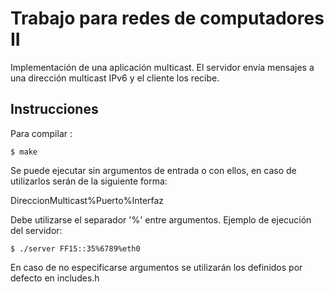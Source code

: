 # Trabajo para redes de computadores II

Implementación de una aplicación multicast.
El servidor envía mensajes a una dirección multicast IPv6 y el cliente los recibe.

## Instrucciones

Para compilar :
```
$ make
```

Se puede ejecutar sin argumentos de entrada o con ellos, en caso de utilizarlos serán de la siguiente forma:

DireccionMulticast%Puerto%Interfaz

Debe utilizarse el separador '%' entre argumentos. Ejemplo de ejecución del servidor:
```
$ ./server FF15::35%6789%eth0
```
En caso de no especificarse argumentos se utilizarán los definidos por defecto en includes.h

